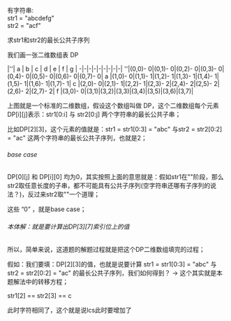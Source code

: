 
有字符串:   
str1 = "abcdefg"  
str2 = "acf"

求str1和str2的最长公共子序列

我们画一张二维数组表 DP

  |''| a | b | c | d | e | f | g |
 -|-|-|-|-|-|-|-|-|
''|(0,0)- 0|(0,1)- 0|(0,2)- 0|(0,3)- 0|(0,4)- 0|(0,5)- 0|(0,6)- 0|(0,7)- 0|
a |(1,0)- 0|(1,1)- 1|(1,2)- 1|(1,3)- 1|(1,4)- 1|(1,5)- 1|(1,6)- 1|(1,7)- 1|
c |(2,0)- 0|(2,1)- 1|(2,2)- 1|(2,3)- 2|(2,4)- 2|(2,5)- 2|(2,6)- 2|(2,7)- 2|
f |(3,0)- 0|(3,1)|(3,2)|(3,3)|(3,4)|(3,5)|(3,6)|(3,7)|


上图就是一个标准的二维数组，假设这个数组叫做 DP，这个二维数组每个元素DP[i][j]表示：str1[0:i] 与 str2[0:j] 两个字符串的最长公共子串；

比如DP[2][3]，这个元素的值就是：str1 = str1[0:3] = "abc" 与str2 = str2[0:2] = "ac" 这两个字符串的最长公共子序列，也就是2；



###### base case

DP[0][j] 和 DP[i][0] 均为0，其实按照上面的意思就是：假如str1在""阶段，那么str2取任意长度的子串，都不可能具有公共子序列(空字符串还哪有子序列的说法？)，反过来str2取""一个道理；

这些 “0” ，就是base case；

###### 本体解：就是要计算出DP[3][7]索引位上的值

所以，简单来说，这道题的解题过程就是把这个DP二维数组填完的过程；


假如：我们要填：DP[2][3]的值，也就是说要计算 str1 = str1[0:3] = "abc" 与str2 = str2[0:2] = "ac" 的最长公共子序列，我们如何得到？ -> 这个其实就是本题解法中的转移方程；

str1[2] == str2[3] == c 

此时字符相同了，这个就是说lcs此时要增加了